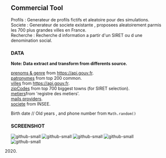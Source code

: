 ## Commercial Tool
  Profils : Generateur de profils fictifs et aleatoire pour des simulations.  
  Societe : Generateur de societe existante , proposees aleatoirement parmis les 700 plus grandes villes en France.  
  Recherche : Recherche d information a partir d'un SIRET ou d une denomination social.  

### DATA

**Note: Data extract and transform from differents source.**

  [prenoms & genre](https://reactjs.org/) from https://api.gouv.fr.  
  [patronymes](https://reactjs.org/) from top 200 common.  
  [villes](https://reactjs.org/) from https://api.gouv.fr.  
  [zipCodes](https://reactjs.org/) from top 700 biggest towns (for SIRET selection).  
  [metiers](https://reactjs.org/)from 'registre des metiers'.  
  [mails providers](https://reactjs.org/).  
  [societe](https://reactjs.org/) from INSEE.  
  
  Birth date // Old years , and phone number from `Math.random()`  

### SCREENSHOT

![github-small](https://github.com/Roiseuxquentin/randomSocietyAndProfil/blob/master/demoScreen/demo4.png)
![github-small](https://github.com/Roiseuxquentin/randomSocietyAndProfil/blob/master/demoScreen/demo6.png)
![github-small](https://github.com/Roiseuxquentin/randomSocietyAndProfil/blob/master/demoScreen/demo0.png)
![github-small](https://github.com/Roiseuxquentin/randomSocietyAndProfil/blob/master/demoScreen/demo2.png)
![github-small](https://github.com/Roiseuxquentin/randomSocietyAndProfil/blob/master/demoScreen/demo3.png)

2020.
